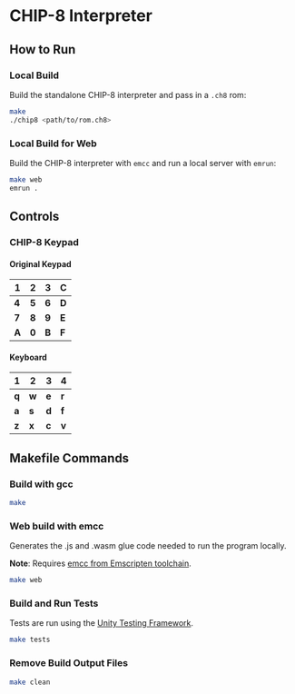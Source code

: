 # CHIP-8 Interpreter

## How to Run

### Local Build

Build the standalone CHIP-8 interpreter and pass in a `.ch8` rom:

```bash
make
./chip8 <path/to/rom.ch8>
```

### Local Build for Web

Build the CHIP-8 interpreter with `emcc` and run a local server with `emrun`:

```bash
make web
emrun .
```

## Controls

### CHIP-8 Keypad

#### Original Keypad

| 1 | 2 | 3 | C |
| - | - | - | - |
| __4__ | __5__ | __6__ | __D__ |
| __7__ | __8__ | __9__ | __E__ |
| __A__ | __0__ | __B__ | __F__ |

#### Keyboard

| 1 | 2 | 3 | 4 |
| - | - | - | - |
| __q__ | __w__ | __e__ | __r__ |
| __a__ | __s__ | __d__ | __f__ |
| __z__ | __x__ | __c__ | __v__ |

## Makefile Commands

### Build with gcc

```bash
make
```

### Web build with emcc

Generates the .js and .wasm glue code needed to run the program locally.

**Note**: Requires [emcc from Emscripten toolchain](https://github.com/emscripten-core/emscripten).

```bash
make web
```

### Build and Run Tests

Tests are run using the [Unity Testing Framework](https://github.com/ThrowTheSwitch/Unity).

```bash
make tests
```

### Remove Build Output Files

```bash
make clean
```
